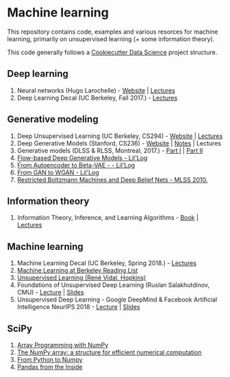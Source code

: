 # Machine learning

This repository contains code, examples and various resorces
for machine learning, primarily on unsupervised learning
(+ some information theory).

This code generally follows a [Cookiecutter Data Science](https://drivendata.github.io/cookiecutter-data-science/)
project structure.

## Deep learning

1. Neural networks (Hugo Larochelle) - [Website](http://info.usherbrooke.ca/hlarochelle/neural_networks/content.html) | [Lectures](https://www.youtube.com/playlist?list=PL6Xpj9I5qXYEcOhn7TqghAJ6NAPrNmUBH)
2. Deep Learning Decal (UC Berkeley, Fall 2017.) - [Lectures](https://www.youtube.com/playlist?list=PLzWRmD0Vi2KXcrTVBSK2w-VyjAAfNaqgF)

## Generative modeling

1. Deep Unsupervised Learning (UC Berkeley, CS294) - [Website](https://sites.google.com/view/berkeley-cs294-158-sp20/home) | [Lectures](https://www.youtube.com/playlist?list=PLwRJQ4m4UJjPiJP3691u-qWwPGVKzSlNP)
2. Deep Generative Models (Stanford, CS236) - [Website](https://deepgenerativemodels.github.io/) | [Notes](https://deepgenerativemodels.github.io/notes/) | Lectures
3. Generative models (DLSS & RLSS, Montreal, 2017.) - [Part I](http://videolectures.net/deeplearning2017_goodfellow_generative_models/) | [Part II](http://videolectures.net/deeplearning2017_courville_generative_models/)
4. [Flow-based Deep Generative Models - Lil'Log](https://lilianweng.github.io/lil-log/2018/10/13/flow-based-deep-generative-models.html)
5. [From Autoencoder to Beta-VAE - - Lil'Log](https://lilianweng.github.io/lil-log/2018/08/12/from-autoencoder-to-beta-vae.html)
6. [From GAN to WGAN - Lil'Log](https://lilianweng.github.io/lil-log/2017/08/20/from-GAN-to-WGAN.html)
7. [Restricted Boltzmann Machines and Deep Belief Nets - MLSS 2010.](http://videolectures.net/mlss2010au_frean_deepbeliefnets/)

## Information theory

1. Information Theory, Inference, and Learning Algorithms - [Book](http://www.inference.org.uk/mackay/itila/book.html) | [Lectures](https://www.youtube.com/playlist?list=PLruBu5BI5n4aFpG32iMbdWoRVAA-Vcso6)

## Machine learning

1. Machine Learning Decal (UC Berkeley, Spring 2018.) - [Lectures](https://www.youtube.com/playlist?list=PLzWRmD0Vi2KX35PhQBXLhN5a_7tZCFzuP)
2. [Machine Learning at Berkeley Reading List](https://ml.berkeley.edu/reading-list)
3. [Unsupervised Learning (René Vidal, Hopkins)](https://www.youtube.com/playlist?list=PLFInMJnvb3owAddRh4qk2gCX25kGLDay-)
4. Foundations of Unsupervised Deep Learning (Ruslan Salakhutdinov, CMU) - [Lecture](https://www.youtube.com/watch?v=rK6bchqeaN8&ab_channel=LexFridman) | [Slides](http://www.cs.cmu.edu/~rsalakhu/talk_MLSS_part2.pdf)
5. Unsupervised Deep Learning - Google DeepMind & Facebook Artificial Intelligence NeurIPS 2018 - [Lecture](https://www.youtube.com/watch?v=rjZCjosEFpI&ab_channel=TheArtificialIntelligenceChannel) | [Slides](https://ranzato.github.io/publications/tutorial_deep_unsup_learning_part1_NeurIPS2018.pdf)

## SciPy

1. [Array Programming with NumPy](https://arxiv.org/abs/2006.10256)
2. [The NumPy array: a structure for efficient numerical computation](https://arxiv.org/abs/1102.1523)
3. [From Python to Numpy](https://www.labri.fr/perso/nrougier/from-python-to-numpy/)
4. [Pandas from the Inside](https://www.youtube.com/watch?v=YGk09nK_xnM&ab_channel=PyData)